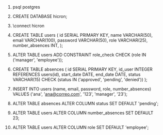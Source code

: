 1. psql postgres

2. CREATE DATABASE hicron;

3. \connect hicron

4. CREATE TABLE users (
    id SERIAL PRIMARY KEY,
    name VARCHAR(50),
    email VARCHAR(100),
    password VARCHAR(50),
    role VARCHAR(25),
    number_absences INT,
    );

5. ALTER TABLE users ADD CONSTRAINT role_check CHECK (role IN ('manager', 'employee'));

6. CREATE TABLE absences (
    id SERIAL PRIMARY KEY,
    id_user INTEGER REFERENCES users(id),
    start_date DATE,
    end_date DATE,
    status VARCHAR(15) CHECK (status IN ('approved', 'pending', 'denied'))
    );

7. INSERT INTO users (name, email, password, role, number_absences) VALUES
    ('ana', 'ana@correo.com', '123', 'manager', '23');

8. ALTER TABLE absences ALTER COLUMN status SET DEFAULT 'pending';

9. ALTER TABLE users ALTER COLUMN number_absences SET DEFAULT 23;

10. ALTER TABLE users ALTER COLUMN role SET DEFAULT 'employee';